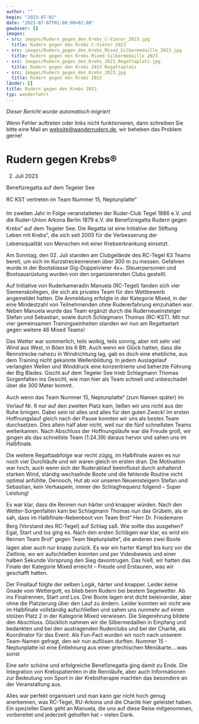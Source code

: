 ```yaml
---
author: ""
begin: "2023-07-01"
date: "2023-07-07T01:00:00+02:00"
gewässer: []
images:
- src: images/Rudern_gegen_den_Krebs_C-Vierer_2023.jpg
  title: Rudern gegen den Krebs C-Vierer 2023
- src: images/Rudern_gegen_den_Krebs_Mixed_Silbermedaille_2023.jpg
  title: Rudern gegen den Krebs Mixed Silbermedaille 2023
- src: images/Rudern_gegen_den_Krebs_2023_Regattaplatz.jpg
  title: Rudern gegen den Krebs 2023 Regattaplatz
- src: images/Rudern_gegen_den_Krebs_2023.jpg
  title: Rudern gegen den Krebs 2023
länder: []
title: Rudern gegen den Krebs 2023
typ: wanderfahrt
---
```



*Dieser Bericht wurde automatisch migriert*

Wenn Fehler auftreten oder links nicht funktionieren, dann schreiben Sie bitte eine Mail an website@wanderrudern.de, wir beheben das Problem gerne!



# Rudern gegen Krebs®


02. Juli 2023

Benefizregatta auf dem Tegeler See

RC KST vertreten im Team Nummer 15, Neptunplatte“

Im zweiten Jahr in Folge veranstalteten der Ruder-Club Tegel 1886 e.V. und die Ruder-Union Arkona Berlin 1879 e.V. die Benefizregatta Rudern gegen Krebs“ auf dem Tegeler See. Die Regatta ist eine Initiative der Stiftung Leben mit Krebs“, die sich seit 2005 für die Verbesserung der Lebensqualität von Menschen mit einer Krebserkrankung einsetzt.

Am Sonntag, den 02. Juli standen am Clubgelände des RC-Tegel 63 Teams bereit, um sich im Kurzstreckenrennen über 300 m zu messen. Gefahren wurde in der Bootsklasse Gig-Doppelvierer 4x+. Steuerpersonen und Bootsausrüstung wurden von den organisierenden Clubs gestellt.

Auf Initiative von Ruderkameradin Manuela (RC-Tegel) fanden sich vier Siemenskollegen, die sich als privates Team für den Wettbewerb angemeldet hatten. Die Anmeldung erfolgte in der Kategorie Mixed, in der eine Mindestzahl von Teilnehmenden ohne Rudererfahrung einzuhalten war. Neben Manuela wurde das Team ergänzt durch die Ruderneueinsteiger Stefan und Sebastian, sowie durch Schlagmann Thomas (RC-KST). Mit nur vier gemeinsamen Trainingseinheiten standen wir nun am Regattastart gegen weitere 46 Mixed Teams!

Das Wetter war sommerlich, teils wolkig, teils sonnig, aber mit sehr viel Wind aus West, in Böen bis 6 Bft. Auch wenn wir Glück hatten, dass die Rennstrecke nahezu in Windrichtung lag, gab es doch eine ehebliche, aus dem Training nicht gekannte Wellenbildung. In jedem Auslagelauf verlangten Wellen und Winddruck eine konzentrierte und beherzte Führung der Big Blades. Gischt auf dem Tegeler See trieb Schlagmann Thomas Sorgenfalten ins Gesicht, wie man hier als Team schnell und unbeschadet über die 300 Meter kommt.

Auch wenn das Team Nummer 15, Neptunplatte“ (zum Namen später) im Vorlauf Nr. 6 nur auf den zweiten Platz kam, ließen wir uns nicht aus der Ruhe bringen. Dabei sein ist alles und alles für den guten Zweck! Im ersten Hoffnungslauf gleich nach der Pause konnten wir uns als bestes Team durchsetzen. Dies allein half aber nicht, weil nur die fünf schnellsten Teams weiterkamen. Nach Abschluss der Hoffnungsläufe war die Freude groß, wir gingen als das schnellste Team (1:24.39) daraus hervor und sahen uns im Halbfinale.

Die weitere Regattaabfolge war recht zügig, im Halbfinale waren es nur noch vier Durchläufe und wir waren gleich im ersten dran. Die Motivation war hoch, auch wenn sich der Ruderablauf beeinflusst durch anhaltend starken Wind, ständig wechselnde Boote und die fehlende Routine nicht optimal anfühlte. Dennoch, Hut ab vor unseren Neueinsteigern Stefan und Sebastian, kein Verhaspeln, immer der Schlagfrequenz folgend – Super Leistung!

Es war klar, dass die Rennen nun härter und knapper würden. Nach den Wetter-Sorgenfalten kam bei Schlagmann Thomas nun das Grübeln, als er sah, dass im Halbfinale-Nebenboot von Team Brot“ Herr Dr. Friedemann Berg (Vorstand des RC-Tegel) auf Schlag saß. Wie sollte das ausgehen? Egal, Start und los ging es. Nach den ersten Schlägen war klar, es wird ein Rennen Team Brot“ gegen Team Neptunplatte“, die anderen zwei Boote lagen aber auch nur knapp zurück. Es war ein harter Kampf bis kurz vor die Ziellinie, wo wir aufschließen konnten und per Videobeweis und einer halben Sekunde Vorsprung den Sieg davontrugen. Das hieß, wir hatten das Finale der Kategorie Mixed erreicht – Freude und Erstaunen, was wir geschafft hatten.

Der Finallauf folgte der selben Logik, härter und knapper. Leider keine Gnade vom Wettergott, es blieb beim Rudern bei bestem Segelwetter. Ab ins Finalrennen, Start und Los. Drei Boote lagen erst dicht beieinander, aber ohne die Platzierung über den Lauf zu ändern. Leider konnten wir nicht wie im Halbfinale vollständig aufschließen und sahen uns nunmehr auf einen stolzen Platz 2 in der Kategorie Mixed verwiesen. Die Siegerehrung bildete den Abschluss. Glücklich nahmen wir die Silbermedaillen in Empfang und bedankten und bei den austragenden Ruderclubs und bei der Charité, als Koordinator für das Event. Als Fun-Fact wurden wir noch nach unserem Team-Namen gefragt, den wir nun auflösen durften. Nummer 15 - Neptunplatte ist eine Entlehnung aus einer griechischen Menükarte….was sonst 

Eine sehr schöne und erfolgreiche Benefizregatta ging damit zu Ende. Die Integration von Krebspatienten in die Rennläufe, aber auch Informationen zur Bedeutung von Sport in der Krebstherapie machten das besondere an der Veranstaltung aus.

Alles war perfekt organisiert und man kann gar nicht hoch genug anerkennen, was RC-Tegel, RU-Arkona und die Charité hier geleistet haben. Ein spezieller Dank geht an Manuela, die uns auf diese Reise mitgenommen, vorbereitet und jederzeit geholfen hat – vielen Dank.